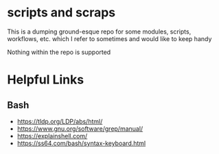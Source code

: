 # scripts and scraps

This is a dumping ground-esque repo for some modules, scripts, workflows, etc. which I refer to sometimes and would like to keep handy

Nothing within the repo is supported

# Helpful Links

## Bash

- https://tldp.org/LDP/abs/html/
- https://www.gnu.org/software/grep/manual/
- https://explainshell.com/
- https://ss64.com/bash/syntax-keyboard.html

